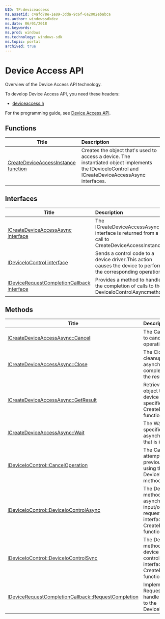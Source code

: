 ```yaml
---
UID: TP:deviceaccess
ms.assetid: c4afd78e-1e89-3dda-9c6f-6a2002ebabca
ms.author: windowssdkdev
ms.date: 06/01/2018
ms.keywords: 
ms.prod: windows
ms.technology: windows-sdk
ms.topic: portal
archived: true
---
```


# Device Access API



Overview of the Device Access API technology.

To develop Device Access API, you need these headers:

 * [deviceaccess.h](..\deviceaccess\index.md)

For the programming guide, see [Device Access API](/previous-versions/windows/desktop/deviceaccess).

## Functions

| Title   | Description   |
| ---- |:---- |
| [CreateDeviceAccessInstance function](..\deviceaccess\nf-deviceaccess-createdeviceaccessinstance.md) | Creates the object that's used to access a device. The instantiated object implements the IDeviceIoControl and ICreateDeviceAccessAsync interfaces. |

## Interfaces

| Title   | Description   |
| ---- |:---- |
| [ICreateDeviceAccessAsync interface](..\deviceaccess\nn-deviceaccess-icreatedeviceaccessasync.md) | The ICreateDeviceAccessAsync interface is returned from a call to CreateDeviceAccessInstance. |
| [IDeviceIoControl interface](..\deviceaccess\nn-deviceaccess-ideviceiocontrol.md) | Sends a control code to a device driver.This action causes the device to perform the corresponding operation. |
| [IDeviceRequestCompletionCallback interface](..\deviceaccess\nn-deviceaccess-idevicerequestcompletioncallback.md) | Provides a method to handle the completion of calls to the DeviceIoControlAsyncmethod. |

## Methods

| Title   | Description   |
| ---- |:---- |
| [ICreateDeviceAccessAsync::Cancel](..\deviceaccess\nf-deviceaccess-icreatedeviceaccessasync-cancel.md) | The Cancel method attempts to cancel an asynchronous operation that is in progress. |
| [ICreateDeviceAccessAsync::Close](..\deviceaccess\nf-deviceaccess-icreatedeviceaccessasync-close.md) | The Close method performs cleanup after the asynchronous operation is completed and you retrieve the results. |
| [ICreateDeviceAccessAsync::GetResult](..\deviceaccess\nf-deviceaccess-icreatedeviceaccessasync-getresult.md) | Retrieves an IDeviceIoControl object that's bound to the device interface that's specified in a call to the CreateDeviceAccessInstance function. |
| [ICreateDeviceAccessAsync::Wait](..\deviceaccess\nf-deviceaccess-icreatedeviceaccessasync-wait.md) | The Wait method waits a specified length of time for an asynchronous bind operation that is in progress to finish. |
| [IDeviceIoControl::CancelOperation](..\deviceaccess\nf-deviceaccess-ideviceiocontrol-canceloperation.md) | The CancelOperation method attempts to cancel a previously issued call by using the DeviceIoControlAsync method. |
| [IDeviceIoControl::DeviceIoControlAsync](..\deviceaccess\nf-deviceaccess-ideviceiocontrol-deviceiocontrolasync.md) | The DeviceIoControlAsync method sends an asynchronous device input/output (I/O) control request to the device interface that the call to the CreateDeviceAccessInstance function specified. |
| [IDeviceIoControl::DeviceIoControlSync](..\deviceaccess\nf-deviceaccess-ideviceiocontrol-deviceiocontrolsync.md) | The DeviceIoControlSync method sends a synchronous device input/output (I/O) control request to the device interface that the call to the CreateDeviceAccessInstance function specified. |
| [IDeviceRequestCompletionCallback::RequestCompletion](..\deviceaccess\nf-deviceaccess-idevicerequestcompletioncallback-requestcompletion.md) | Implement the RequestCompletion method to handle the completion of calls to the DeviceIoControlAsyncmethod. |
